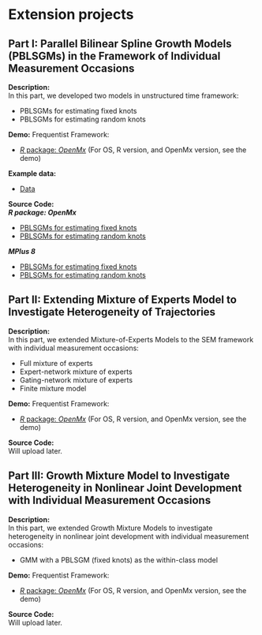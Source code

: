 # Extension projects

## Part I: Parallel Bilinear Spline Growth Models (PBLSGMs) in the Framework of Individual Measurement Occasions
**Description:** <br>
In this part, we developed two models in unstructured time framework:
- PBLSGMs for estimating fixed knots 
- PBLSGMs for estimating random knots

**Demo:** 
Frequentist Framework:

- [*R* package: *OpenMx*](https://github.com/Veronica0206/Extension_projects/blob/master/OpenMx_demo1.md)
(For OS, R version, and OpenMx version, see the demo)

**Example data:** <br>
- [Data](https://github.com/Veronica0206/Extension_projects/blob/master/OpenMx_E1/example_data.csv)

**Source Code:** <br>
***R package: OpenMx*** <br>
- [PBLSGMs for estimating fixed knots](https://github.com/Veronica0206/Extension_projects/blob/master/OpenMx_E1/PBLSGM_fixed.R)
- [PBLSGMs for estimating random knots](https://github.com/Veronica0206/Extension_projects/blob/master/OpenMx_E1/PBLSGM_random.R)

***MPlus 8*** <br>
- [PBLSGMs for estimating fixed knots](https://github.com/Veronica0206/Extension_projects/blob/master/MPlus8_E1/BLSGM_Unknown%20Fixed%20Knot.inp)
- [PBLSGMs for estimating random knots](https://github.com/Veronica0206/Extension_projects/blob/master/MPlus8_E1/BLSGM_Unknown%20Random%20Knot.inp)

## Part II: Extending Mixture of Experts Model to Investigate Heterogeneity of Trajectories
**Description:** <br>
In this part, we extended Mixture-of-Experts Models to the SEM framework with individual measurement occasions:
- Full mixture of experts
- Expert-network mixture of experts
- Gating-network mixture of experts
- Finite mixture model

**Demo:** 
Frequentist Framework:

- [*R* package: *OpenMx*](https://github.com/Veronica0206/Extension_projects/blob/master/OpenMx_demo2.md)
(For OS, R version, and OpenMx version, see the demo)

**Source Code:** <br>
Will upload later.

## Part III: Growth Mixture Model to Investigate Heterogeneity in Nonlinear Joint Development with Individual Measurement Occasions
**Description:** <br>
In this part, we extended Growth Mixture Models to investigate heterogeneity in nonlinear joint development with individual measurement occasions:
- GMM with a PBLSGM (fixed knots) as the within-class model

**Demo:** 
Frequentist Framework:

- [*R* package: *OpenMx*](https://github.com/Veronica0206/Extension_projects/blob/master/OpenMx_demo3.md)
(For OS, R version, and OpenMx version, see the demo)

**Source Code:** <br>
Will upload later.

